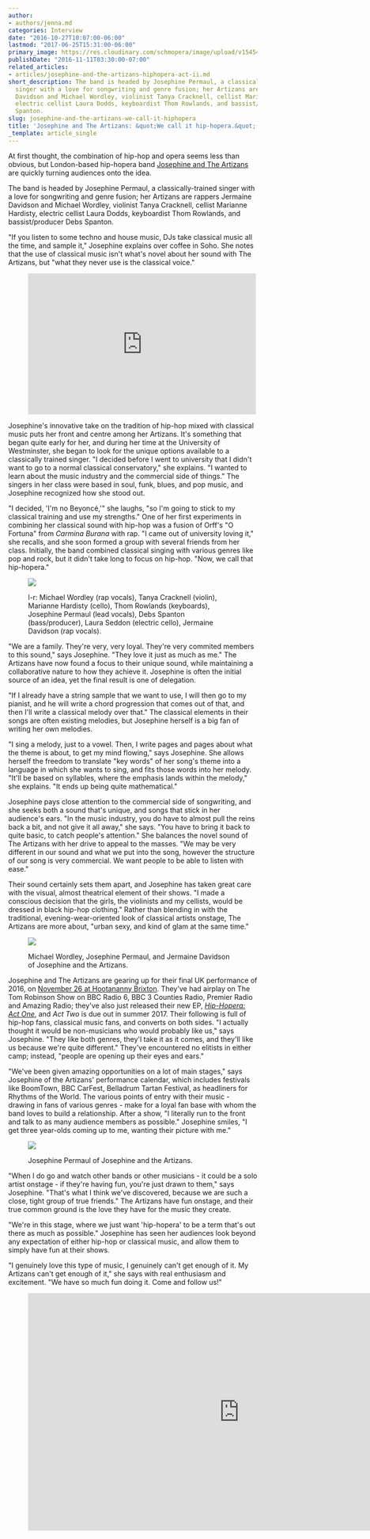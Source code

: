```yaml
---
author:
- authors/jenna.md
categories: Interview
date: "2016-10-27T10:07:00-06:00"
lastmod: "2017-06-25T15:31:00-06:00"
primary_image: https://res.cloudinary.com/schmopera/image/upload/v1545409169/media/webhook-uploads/1477947309628/2016-10-31---Artizans---Record-Union.jpg.jpg
publishDate: "2016-11-11T03:30:00-07:00"
related_articles:
- articles/josephine-and-the-artizans-hiphopera-act-ii.md
short_description: The band is headed by Josephine Permaul, a classically-trained
  singer with a love for songwriting and genre fusion; her Artizans are rappers Jermaine
  Davidson and Michael Wordley, violinist Tanya Cracknell, cellist Marianne Hardisty,
  electric cellist Laura Dodds, keyboardist Thom Rowlands, and bassist/producer Debs
  Spanton.
slug: josephine-and-the-artizans-we-call-it-hiphopera
title: 'Josephine and The Artizans: &quot;We call it hip-hopera.&quot;'
_template: article_single
---
```


At first thought, the combination of hip-hop and opera seems less than obvious, but London-based hip-hopera band [Josephine and The Artizans](http://www.josephineandtheartizans.com/) are quickly turning audiences onto the idea.

The band is headed by Josephine Permaul, a classically-trained singer with a love for songwriting and genre fusion; her Artizans are rappers Jermaine Davidson and Michael Wordley, violinist Tanya Cracknell, cellist Marianne Hardisty, electric cellist Laura Dodds, keyboardist Thom Rowlands, and bassist/producer Debs Spanton.

"If you listen to some techno and house music, DJs take classical music all the time, and sample it," Josephine explains over coffee in Soho. She notes that the use of classical music isn't what's novel about her sound with The Artizans, but "what they never use is the classical voice."

<figure data-type="video">
<iframe width="461" height="285" src="https://www.youtube.com/embed/kQlONPMAEMI" frameborder="0" allowfullscreen></iframe>
</figure>

Josephine's innovative take on the tradition of hip-hop mixed with classical music puts her front and centre among her Artizans. It's something that began quite early for her, and during her time at the University of Westminster, she began to look for the unique options available to a classically trained singer. "I decided before I went to university that I didn't want to go to a normal classical conservatory," she explains. "I wanted to learn about the music industry and the commercial side of things." The singers in her class were based in soul, funk, blues, and pop music, and Josephine recognized how she stood out.

"I decided, 'I'm no Beyoncé,'" she laughs, "so I'm going to stick to my classical training and use my strengths." One of her first experiments in combining her classical sound with hip-hop was a fusion of Orff's "O Fortuna" from *Carmina Burana* with rap. "I came out of university loving it," she recalls, and she soon formed a group with several friends from her class. Initially, the band combined classical singing with various genres like pop and rock, but it didn't take long to focus on hip-hop. "Now, we call that hip-hopera."

<figure data-type="image">

![](https://res.cloudinary.com/schmopera/image/upload/v1545409169/media/webhook-uploads/1477947387608/2016-10-31---Artizans---Final_Walking_imageSaturated.jpg.jpg)

<figcaption>l-r: Michael Wordley (rap vocals), Tanya Cracknell (violin), Marianne Hardisty (cello), Thom Rowlands (keyboards), Josephine Permaul (lead vocals), Debs Spanton (bass/producer), Laura Seddon (electric cello), Jermaine Davidson (rap vocals).</figcaption>
</figure>

"We are a family. They're very, very loyal. They're very commited members to this sound," says Josephine. "They love it just as much as me." The Artizans have now found a focus to their unique sound, while maintaining a collaborative nature to how they achieve it. Josephine is often the initial source of an idea, yet the final result is one of delegation.

"If I already have a string sample that we want to use, I will then go to my pianist, and he will write a chord progression that comes out of that, and then I'll write a classical melody over that." The classical elements in their songs are often existing melodies, but Josephine herself is a big fan of writing her own melodies.

"I sing a melody, just to a vowel. Then, I write pages and pages about what the theme is about, to get my mind flowing," says Josephine. She allows herself the freedom to translate "key words" of her song's theme into a language in which she wants to sing, and fits those words into her melody. "It'll be based on syllables, where the emphasis lands within the melody," she explains. "It ends up being quite mathematical."

Josephine pays close attention to the commercial side of songwriting, and she seeks both a sound that's unique, and songs that stick in her audience's ears. "In the music industry, you do have to almost pull the reins back a bit, and not give it all away," she says. "You have to bring it back to quite basic, to catch people's attention." She balances the novel sound of The Artizans with her drive to appeal to the masses. "We may be very different in our sound and what we put into the song, however the structure of our song is very commercial. We want people to be able to listen with ease."

Their sound certainly sets them apart, and Josephine has taken great care with the visual, almost theatrical element of their shows. "I made a conscious decision that the girls, the violinists and my cellists, would be dressed in black hip-hop clothing." Rather than blending in with the traditional, evening-wear-oriented look of classical artists onstage, The Artizans are more about, "urban sexy, and kind of glam at the same time."

<figure data-type="image">

![](https://res.cloudinary.com/schmopera/image/upload/v1545409169/media/webhook-uploads/1478796071913/2016-11-10--JATA.jpg.jpg)<figcaption>Michael Wordley, Josephine Permaul, and Jermaine Davidson of Josephine and the Artizans.</figcaption>
</figure>

Josephine and The Artizans are gearing up for their final UK performance of 2016, on [November 26 at Hootananny Brixton](http://www.hootanannybrixton.co.uk/the-invisible-orchestra-mr-tea-and-the-minions-josephine-and-the-artizans-dasha-fyah/). They've had airplay on The Tom Robinson Show on BBC Radio 6, BBC 3 Counties Radio, Premier Radio and Amazing Radio; they've also just released their new EP, [*Hip-Hopera: Act One*](http://www.josephineandtheartizans.com/music), and *Act Two* is due out in summer 2017. Their following is full of hip-hop fans, classical music fans, and converts on both sides. "I actually thought it would be non-musicians who would probably like us," says Josephine. "They like both genres, they'l take it as it comes, and they'll like us because we're quite different." They've encountered no elitists in either camp; instead, "people are opening up their eyes and ears."

"We've been given amazing opportunities on a lot of main stages," says Josephine of the Artizans' performance calendar, which includes festivals like BoomTown, BBC CarFest, Belladrum Tartan Festival, as headliners for Rhythms of the World. The various points of entry with their music - drawing in fans of various genres - make for a loyal fan base with whom the band loves to build a relationship. After a show, "I literally run to the front and talk to as many audience members as possible." Josephine smiles, "I get three year-olds coming up to me, wanting their picture with me."

<figure data-type="image">

![](https://res.cloudinary.com/schmopera/image/upload/v1545409169/media/webhook-uploads/1477947813969/2016-10-31---Artizans---Josephine.jpg.jpg)

<figcaption>Josephine Permaul of Josephine and the Artizans.</figcaption>
</figure>

"When I do go and watch other bands or other musicians - it could be a solo artist onstage - if they're having fun, you're just drawn to them," says Josephine. "That's what I think we've discovered, because we are such a close, tight group of true friends." The Artizans have fun onstage, and their true common ground is the love they have for the music they create.

"We're in this stage, where we just want 'hip-hopera' to be a term that's out there as much as possible." Josephine has seen her audiences look beyond any expectation of either hip-hop or classical music, and allow them to simply have fun at their shows. 

"I genuinely love this type of music, I genuinely can't get enough of it. My Artizans can't get enough of it," she says with real enthusiasm and excitement. "We have so much fun doing it. Come and follow us!"

<figure data-type="video"><iframe width="854" height="480" src="https://www.youtube.com/embed/gNswAwwbbTE" frameborder="0" allowfullscreen></iframe>
</figure>
